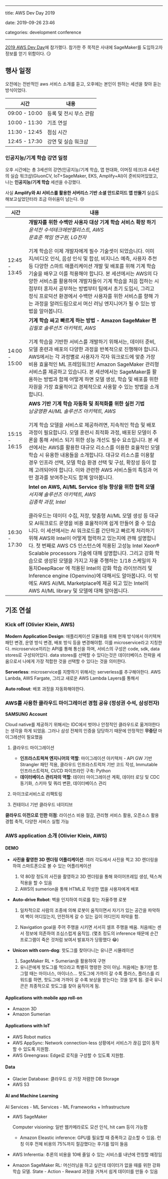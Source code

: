 ----

title: AWS Dev Day 2019

date: 2019-09-26 23:46

categories: development conference

----



[2019 AWS Dev Day](https://aws.amazon.com/ko/events/devday/seoul/)에 참가했다. 참가한 주 목적은 사내에 SageMaker를 도입하고자 정보를 얻기 위함이다. :smirk:



## 행사 일정

오전에는 전반적인 aws 서비스 소개를 듣고, 오후에는 본인이 원하는 세션을 찾아 듣는 방식이었다.

| 시간          | 내용                   |
| ------------- | ---------------------- |
| 09:00 - 10:00 | 등록 및 전시 부스 관람 |
| 10:00 - 11:30 | 기조 연설              |
| 11:30 - 12:45 | 점심 시간              |
| 12:45 - 17:30 | 강연 및 실습 워크샵    |



### 인공지능/기계 학습 강연 일정

오후 시간에는 총 3세션의 강연(인공지능/기계 학습, 앱 현대화, 이머징 테크)과 4세션의 실습 워크샵(GluonCV, IoT+SageMaker, EKS, Amplify+AI)이 준비되어있었고, 나는 **인공지능/기계 학습** 세션을 수강했다.

사실 **Amplify와 AI 서비스를 활용한 서버리스 기반 소셜 안드로이드 앱 만들기** 실습도 해보고싶었던터라 조금 아쉬움이 남는다. :cry:

| 시간           | 내용                                                         |
| -------------- | ------------------------------------------------------------ |
| 12:45 - 13:45  | **개발자를 위한 수백만 사용자 대상 기계 학습 서비스 확장 하기**<br/>*윤석찬 수석테크에반젤리스트, AWS<br/>문효준 책임 연구원, LG전자*<br/><br/>기계 학습은 이제 개발자에게 필수 기술셋이 되었습니다. 이미지/비디오 인식, 음성 인식 및 합성, 비지니스 예측, 사용자 추천 등 다양한 스마트 애플리케이션 개발 및 배포를 위해 기계 학습 기술을 배우고 이를 적용해야 합니다. 본 세션에서는 AWS의 다양한 서비스를 활용하여 개발자들이 기계 학습을 처음 접하는 시점부터 혼자서 공부하는 방법부터 팀에서 초기 도입시, 그리고 정식 프로덕션 환경에서 수백만 사용자를 위한 서비스를 향해 가는 과정을 알려드림으로서 머신 러닝 엔지니어가 될 수 있는 방법을 알아봅니다. |
| 14:00 - 15:00  | **기계 학습 싸고 빠르게 하는 방법 - Amazon SageMaker 편**<br/>*김필호 솔루션즈 아키텍트, AWS*<br/><br/>기계 학습을 기반한 서비스를 개발하기 위해서는, 데이터 준비, 모델 훈련과 배포의 다양한 과정을 반복적으로 진행해야 합니다. AWS에서는 각 과정별로 사용자가 각자 워크로드에 맞춘 가장 비용 효율적인 ML 프레임워크인 Amazon SageMaker 관리형 서비스를 제공하고 있습니다. 본 세션에서는 SageMaker를 활용하는 방법과 함께 어떻게 하면 모델 생성, 학습 및 배포를 위한 자원을 가장 효율적이고 경제적으로 사용할 수 있는 방법을 소개합니다. |
| 15:15 - 16:15  | **AWS 기반 기계 학습 자동화 및 최적화를 위한 실전 기법**<br/>*남궁영환 AI/ML 솔루션즈 아키텍트, AWS*<br/><br/>기계 학습 모델을 서비스로 제공하려면, 지속적인 학습 및 배포 과정이 필요합니다. 모델 훈련시 최적화 과정, 배포된 모델이 추론을 통해 서비스 되기 위한 성능 개선도 필수 요소입니다. 본 세션에서는 AWS를 활용한 대규모 리소스를 이용한 효율적인 모델 학습 시 유용한 내용들을 소개합니다. 대규모 리소스를 이용할 경우 인프라 선택, 모델 학습 환경 선택 및 구성, 확장성 등이 함께 고려되어야 합니다. 이와 관련한 AWS 서비스들의 특징과 어떤 결과를 보여주는지도 함께 알아봅니다. |
| 16:30  - 17:30 | **Intel on AWS, AI/ML Service 성능 향상을 위한 협력 모델**<br/>*서지혜 솔루션즈 아키텍트, AWS<br/>김종학 과장, Intel*<br/><br/>클라우드는 데이터 수집, 저장, 맞춤형 AI/ML 모델 생성 등 대규모 AI워크로드 운영을 비용 효율적이며 쉽게 만들어 줄 수 있습니다. 이 세션에서는 AI 워크로드를 간단하고 빠르게 처리하기 위해 AWS와 Intel이 어떻게 협력하고 있는지에 관해 설명합니다. 첫 번째로 AWS C5 인스턴스에 적용된 고성능 Intel Xeon® Scalable processors 기술에 대해 설명합니다. 그리고 강화 학습으로 생성된 모델을 가지고 자율 주행하는 1/18 스케일의 자동차DeepRacer 에 적용된 Intel의 강화 학습 라이브러리 및 Inference engine (Openvino)에 대해서도 알아봅니다. 이 밖에도 AWS AI/ML Marketplace에 제공 되고 있는 Intel의 AWS AI/ML library 및 모델에 대해 알아봅니다. |





## 기조 연설

### Kick off (Olivier Klein, AWS)

**Modern Application Design**: 애플리케이션 모듈화를 위해 현재 방식에서 아키텍쳐 패턴 변경, 운영 방식 변경, 배포 방식 등을 변경해야함. 이를 microservice라고 지칭한다. microservice끼리는 API를 통해 통신을 하며, 서비스의 구성은 code, sdk, data stores로 구성되어있다. data stores를 선택할 수 있다는것은 데이터베이스 전략을 세움으로서 나에게 가장 적합한 것을 선택할 수 있다는 것을 의미한다.

**Serverless**: microservice를 지향하기 위해서는 serverless를 추구해야한다. AWS Lanbda, AWS Fargate, 그리고 새로운 AWS Lambda Layers를 통해서 

**Auto rollout**: 배포 과정을 자동화해야한다.



### AWS를 사용한 클라우드 마이그레이션 경험 공유 (정성권 수석, 삼성전자)

**SAMSUNG Account**

Cloud native를 제공하기 위해서는 IDC에서 벗어나 안정적인 클라우드로 옮겨야한다는 생각을 하게 되었음. 그러나 삼성 전체의 인증을 담당하기 때문에 안정적인 **무중단** 마이그레션이 필요했음

1. 클라우드 마이그레이션
   - **인프라스트럭쳐 엔지니어의 역할**: 마이그레이션 아키텍처 - API GW 기반 Strangler 패턴 적용, 클라우드 인프라스트럭처 기반 코드 작성, Immutable 인프라스트럭처, CI/CD 파이프라인 구축: Python
   - **데이터베이스 관리자의 역할**: 데이터 마이그레이션 계획, 데이터 로딩 및 CDC 동기화, 스키마 및 쿼리 변환, 데이터베이스 관리

2. 마이크로서비스로 리팩토링
3. 컨테이너 기반 클라우드 네이티브

**클라우드 이전으로 인한 이점**: 라이선스 비용 절감, 관리형 서비스 활용, 오픈소스 활용 경험 축적, 다양한 서비스 실험 가능



### AWS application 소개 (Olivier Klein, AWS)

#### DEMO

* **사진을 촬영한 3D 렌더링 어플리케이션**: 여러 각도에서 사진을 찍고 3D 렌더링을 하여 스마트폰으로 볼 수 있는 어플리케이션

  1. 약 80장 정도의 사진을 촬영하고 3D 렌더링을 통해 와이어프레임 생성, 텍스쳐 적용을 할 수 있음
  2. AWS의 sumerion을 통해 HTML로 작성한 앱을 사용자에게 배포

* **Auto-drive Robot**: 벽을 인지하여 미로를 찾는 자율주행 로봇

  1. 일차적으로 사람의 조종에 의해 로봇이 움직이면서 자기가 있는 공간을 파악하여 벽이 어디있는지, 안전하게 갈 수 있는 길이 어디인지 파악을 함.

  2. Navigation goal을 주어 주행을 시키면 서서히 셀프 주행을 배움. 처음에는 센서 정보에 의존하여 조심스럽게 움직임. (몇초 정도의 inference 때문에 순간 프로그램이 죽은 것처럼 보여서 발표자가 당황했다 :joy:) 

* **Unicon with corn-dog**: 핫도그를 찾아다니는 유니콘 시뮬레이션

  1. SageMaker RL + Sumerian을 활용하여 구현
  2. 유니콘에게 핫도그를 먹으라고 특별히 명령한 것이 아님. 처음에는 돌기만 함. 그럴 때는 마이너스, 마이너스... 핫도그에 가까이 갈 수록 플러스, 플러스를 리워드를 하면, 핫도그에 가까이 갈 수록 보상을 받는다는 것을 알게 됨. 결국 유니콘은 최종적으로 핫도그를 찾아 움직이게 됨.

#### Applications with mobile app roll-on

- Amazon 3D
- Amazon Sumerian

#### Applications with IoT

* AWS Robot matics
* AWS AppSync: Network connection-less 상황에서 서비스가 끊김 없이 동작할 수 있도록 지원함. 
* AWS Greengrass: Edge로 로직을 구성할 수 있도록 지원함.

#### Data 

* Glacier Database: 클라우드 상 가장 저렴한 DB Storage
* AWS S3

#### AI and Machine Learning

AI Services - ML Services - ML Frameworks + Infrastructure

* AWS SageMaker

  Computer visioning: 일반 웹카메라로도 모션 인식, hit cam 등이 가능함

  * Amazon Eleastic inference: GPU를 필요할 때 증폭하고 감소할 수 있음. 런칭 이후 전체 비용의 75%까지 절감했다는 후기를 많이 들음

* AWS Inferentia: 추론의 비용을 10배 줄일 수 있는 서비스를 내년에 런칭할 예정임

* Amazon SageMaker RL: 머신러닝을 하고 싶은데 데이터가 없을 때를 위한 강화학습 모델. State - Action - Reward 과정을 거쳐서 쉽게 데이터를 만들 수 있음 



